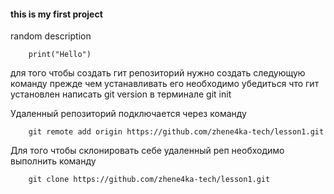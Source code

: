 #### this is my first project
random description

        print("Hello")
        
для того чтобы создать гит репозиторий нужно создать следующую команду
прежде чем устанавливать его необходимо убедиться что гит установлен
написать git version в терминале
        git init
     
Удаленный репозиторий подключается через команду
        
        git remote add origin https://github.com/zhene4ka-tech/lesson1.git

Для того чтобы склонировать себе удаленный реп необходимо выполнить команду
        
        git clone https://github.com/zhene4ka-tech/lesson1.git
        